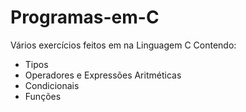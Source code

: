 # Programas-em-C
Vários exercícios feitos em na Linguagem C 
Contendo:
- Tipos
- Operadores e Expressões Aritméticas
- Condicionais
- Funções

